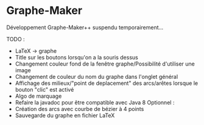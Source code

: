 # Graphe-Maker

Développement Graphe-Maker++ suspendu temporairement...

TODO :
  - LaTeX -> graphe
  - Title sur les boutons lorsqu'on a la souris dessus
  - Changement couleur fond de la fenêtre graphe/Possibilité d'utiliser une image
  - Changement de couleur du nom du graphe dans l'onglet général
  - Affichage des milieux/"point de deplacement" des arcs/arêtes lorsque le bouton "clic" est activé
  - Algo de marquage
  - Refaire la javadoc pour être compatible avec Java 8
Optionnel :
  - Création des arcs avec courbe de bézier à 4 points
  - Sauvegarde du graphe en fichier LaTeX
